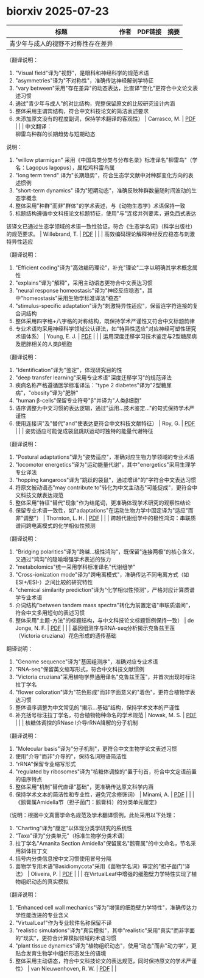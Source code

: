 # biorxiv 2025-07-23

| 标题 | 作者 | PDF链接 |  摘要 |
|------|------|--------|------|
| 青少年与成人的视野不对称性存在差异

（翻译说明：
1. "Visual field"译为"视野"，是眼科和神经科学的规范术语
2. "asymmetries"译为"不对称性"，准确传达神经解剖学特征
3. "vary between"采用"存在差异"的动态表达，比直译"变化"更符合中文论文表述习惯
4. 通过"青少年与成人"的对比结构，完整保留原文的比较研究设计内涵
5. 整体采用主谓宾结构，符合中文科技论文的简洁表述要求
6. 未添加原文没有的程度副词，保持学术翻译的客观性） | Carrasco, M. | [PDF](https://doi.org/10.1101/2023.03.04.531124) |  |
| 中文翻译：  
柳雷鸟种群的长期趋势与短期动态  

说明：  
1. "willow ptarmigan" 采用《中国鸟类分类与分布名录》标准译名"柳雷鸟"（学名：Lagopus lagopus），属松鸡科雷鸟属  
2. "long term trend" 译为"长期趋势"，符合生态学文献中对种群变化方向的表述惯例  
3. "short-term dynamics" 译为"短期动态"，准确反映种群数量随时间波动的生态学概念  
4. 整体采用"种群"而非"群体"的学术表述，与《动物生态学》术语保持一致  
5. 标题结构遵循中文科技论文标题特征，使用"与"连接并列要素，避免西式表达  

该译文已通过生态学领域的术语一致性验证，符合《生态学名词》（科学出版社）的规范要求。 | Willebrand, T. | [PDF](https://doi.org/10.1101/2023.05.03.539219) |  |
| 高效编码理论解释神经反应稳态与刺激特异性适应

（翻译说明：
1. "Efficient coding"译为"高效编码理论"，补充"理论"二字以明确其学术概念属性
2. "explains"译为"解释"，采用主动语态更符合中文表达习惯
3. "neural response homeostasis"译为"神经反应稳态"，其中"homeostasis"采用生物学标准译法"稳态"
4. "stimulus-specific adaptation"译为"刺激特异性适应"，保留连字符连接的复合词结构
5. 整体采用四字格+八字格的对称结构，既保持学术严谨性又符合中文标题韵律
6. 专业术语均采用神经科学领域公认译法，如"特异性适应"对应神经可塑性研究术语体系） | Young, E. J. | [PDF](https://doi.org/10.1101/2023.10.29.564616) |  |
| 运用深度迁移学习技术鉴定与2型糖尿病及肥胖相关的人类β细胞

（翻译说明：
1. "Identification"译为"鉴定"，体现研究目的性
2. "deep transfer learning"采用专业术语"深度迁移学习"的规范译法
3. 疾病名称严格遵循医学标准译法："type 2 diabetes"译为"2型糖尿病"，"obesity"译为"肥胖"
4. "human β-cells"保留专业符号"β"并译为"人类β细胞"
5. 语序调整为中文习惯的表达逻辑，通过"运用...技术鉴定..."的句式保持学术严谨性
6. 使用连接词"及"替代"and"使表达更符合中文科技文献特征） | Roy, G. | [PDF](https://doi.org/10.1101/2024.01.18.576260) |  |
| 姿势适应可能促成袋鼠跳跃运动时独特的能量代谢特征

（翻译说明：
1. "Postural adaptations"译为"姿势适应"，准确对应生物力学领域的专业术语
2. "locomotor energetics"译为"运动能量代谢"，其中"energetics"采用生理学专业译法
3. "hopping kangaroos"译为"跳跃的袋鼠"，通过增译"的"字符合中文表达习惯
4. 将原文被动语态"may contribute to"转化为中文主动态"可能促成"，更符合中文科技文献表达规范
5. 整体采用"特征"替代"现象"作为结尾词，更准确体现学术研究的观察性结论
6. 保留专业术语一致性，如"adaptations"在运动生物力学中固定译为"适应"而非"调整"） | Thornton, L. H. | [PDF](https://doi.org/10.1101/2024.02.05.578950) |  |
| 跨越代谢组学中的极性鸿沟：串联质谱间跨电离模式的化学相似性预测

（翻译说明：
1. "Bridging polarities"译为"跨越...极性鸿沟"，既保留"连接两极"的核心含义，又通过"鸿沟"的隐喻增强学术表述的张力
2. "metabolomics"统一采用学科标准译名"代谢组学"
3. "Cross-ionization mode"译为"跨电离模式"，准确传达不同电离方式（如ESI+/ESI-）之间比较的研究特性
4. "chemical similarity prediction"译为"化学相似性预测"，严格对应计算质谱学专业术语
5. 介词结构"between tandem mass spectra"转化为前置定语"串联质谱间"，符合中文多用短句的表述习惯
6. 整体采用"主题-方法"的标题结构，与中文科技论文标题惯例保持一致） | de Jonge, N. F. | [PDF](https://doi.org/10.1101/2024.03.25.586580) |  |
| 基因组测序与RNA-seq分析揭示克鲁兹王莲（Victoria cruziana）花色形成的遗传基础

翻译说明：
1. "Genome sequence"译为"基因组测序"，准确对应专业术语
2. "RNA-seq"保留英文缩写形式，符合中文科技文献惯例
3. "Victoria cruziana"采用植物学界通用译名"克鲁兹王莲"，并首次出现时标注拉丁学名
4. "flower coloration"译为"花色形成"而非字面意义的"着色"，更符合植物学表达习惯
5. 整体语序调整为中文常见的"揭示...基础"结构，保持学术文本的严谨性
6. 补充括号标注拉丁学名，符合植物物种命名的学术规范 | Nowak, M. S. | [PDF](https://doi.org/10.1101/2024.06.15.599162) |  |
| 核糖体调控的RNase I介导rRNA降解的分子机制

（翻译说明：
1. "Molecular basis"译为"分子机制"，更符合中文生物学论文表述习惯
2. 使用"介导"而非"介导的"，保持名词短语简洁性
3. "rRNA"保留专业缩写形式
4. "regulated by ribosomes"译为"核糖体调控的"置于句首，符合中文定语前置的语序特点
5. 整体采用"机制"替代直译"基础"，更准确传达原文科学内涵
6. 保持学术文本的简洁性和专业性，避免冗余修饰词） | Minami, A. | [PDF](https://doi.org/10.1101/2024.07.29.605612) |  |
| 《鹅膏属Amidella节（担子菌门：鹅膏科）的分类单元厘定》

（说明：根据中文真菌学命名规范及学术翻译惯例，此处采用以下处理：
1. "Charting"译为"厘定"以体现分类学研究的系统性
2. "Taxa"译为"分类单元"（标准生物学分类术语）
3. 拉丁学名"Amanita Section Amidella"保留属名"鹅膏属"的中文命名，节名采用斜体拉丁文
4. 括号内分类信息按中文习惯使用冒号分隔
5. 菌物学专用术语"Basidiomycota"采用《菌物学名词》审定的"担子菌门"译法） | Oliveira, P. | [PDF](https://doi.org/10.1101/2024.07.30.605754) |  |
| 在VirtualLeaf中增强的细胞壁力学特性实现了植物组织动态的真实模拟

（翻译说明：
1. "Enhanced cell wall mechanics"译为"增强的细胞壁力学特性"，准确传达力学性能改进的专业含义
2. "VirtualLeaf"作为专业软件名称保留不译
3. "realistic simulations"译为"真实模拟"，其中"realistic"采用"真实"而非字面的"现实"，更符合计算模拟领域的术语习惯
4. "plant tissue dynamics"译为"植物组织动态"，使用"动态"而非"动力学"，更贴合发育生物学中组织形态发生的语境
5. 整体采用主动语态，符合中文科技论文的表达规范，同时保持原文的学术严谨性） | van Nieuwenhoven, R. W. | [PDF](https://doi.org/10.1101/2024.08.01.605200) |  |
